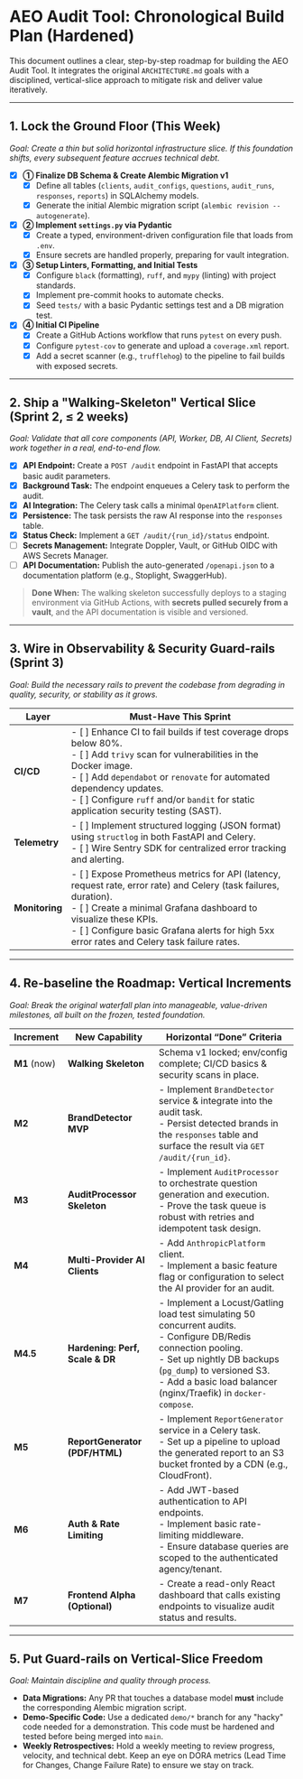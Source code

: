 # AEO Audit Tool: Chronological Build Plan (Hardened)

This document outlines a clear, step-by-step roadmap for building the AEO Audit Tool. It integrates the original `ARCHITECTURE.md` goals with a disciplined, vertical-slice approach to mitigate risk and deliver value iteratively.

---

## 1. Lock the Ground Floor (This Week)

*Goal: Create a thin but solid horizontal infrastructure slice. If this foundation shifts, every subsequent feature accrues technical debt.*

- [x] **① Finalize DB Schema & Create Alembic Migration v1**
  - [x] Define all tables (`clients`, `audit_configs`, `questions`, `audit_runs`, `responses`, `reports`) in SQLAlchemy models.
  - [x] Generate the initial Alembic migration script (`alembic revision --autogenerate`).
- [x] **② Implement `settings.py` via Pydantic**
  - [x] Create a typed, environment-driven configuration file that loads from `.env`.
  - [x] Ensure secrets are handled properly, preparing for vault integration.
- [x] **③ Setup Linters, Formatting, and Initial Tests**
  - [x] Configure `black` (formatting), `ruff`, and `mypy` (linting) with project standards.
  - [x] Implement pre-commit hooks to automate checks.
  - [x] Seed `tests/` with a basic Pydantic settings test and a DB migration test.
- [x] **④ Initial CI Pipeline**
  - [x] Create a GitHub Actions workflow that runs `pytest` on every push.
  - [x] Configure `pytest-cov` to generate and upload a `coverage.xml` report.
  - [x] Add a secret scanner (e.g., `trufflehog`) to the pipeline to fail builds with exposed secrets.

---

## 2. Ship a "Walking-Skeleton" Vertical Slice (Sprint 2, ≤ 2 weeks)

*Goal: Validate that all core components (API, Worker, DB, AI Client, Secrets) work together in a real, end-to-end flow.*

- [x] **API Endpoint:** Create a `POST /audit` endpoint in FastAPI that accepts basic audit parameters.
- [x] **Background Task:** The endpoint enqueues a Celery task to perform the audit.
- [x] **AI Integration:** The Celery task calls a minimal `OpenAIPlatform` client.
- [x] **Persistence:** The task persists the raw AI response into the `responses` table.
- [x] **Status Check:** Implement a `GET /audit/{run_id}/status` endpoint.
- [ ] **Secrets Management:** Integrate Doppler, Vault, or GitHub OIDC with AWS Secrets Manager.
- [ ] **API Documentation:** Publish the auto-generated `/openapi.json` to a documentation platform (e.g., Stoplight, SwaggerHub).

> **Done When:** The walking skeleton successfully deploys to a staging environment via GitHub Actions, with **secrets pulled securely from a vault**, and the API documentation is visible and versioned.

---

## 3. Wire in Observability & Security Guard-rails (Sprint 3)

*Goal: Build the necessary rails to prevent the codebase from degrading in quality, security, or stability as it grows.*

| Layer | Must-Have This Sprint |
| --- | --- |
| **CI/CD** | - [ ] Enhance CI to fail builds if test coverage drops below 80%. <br> - [ ] Add `trivy` scan for vulnerabilities in the Docker image. <br> - [ ] Add `dependabot` or `renovate` for automated dependency updates. <br> - [ ] Configure `ruff` and/or `bandit` for static application security testing (SAST). |
| **Telemetry** | - [ ] Implement structured logging (JSON format) using `structlog` in both FastAPI and Celery. <br> - [ ] Wire Sentry SDK for centralized error tracking and alerting. |
| **Monitoring**| - [ ] Expose Prometheus metrics for API (latency, request rate, error rate) and Celery (task failures, duration). <br> - [ ] Create a minimal Grafana dashboard to visualize these KPIs. <br> - [ ] Configure basic Grafana alerts for high 5xx error rates and Celery task failure rates. |

---

## 4. Re-baseline the Roadmap: Vertical Increments

*Goal: Break the original waterfall plan into manageable, value-driven milestones, all built on the frozen, tested foundation.*

| Increment | New Capability | Horizontal “Done” Criteria |
| --- | --- | --- |
| **M1** (now) | **Walking Skeleton** | Schema v1 locked; env/config complete; CI/CD basics & security scans in place. |
| **M2** | **BrandDetector MVP** | - Implement `BrandDetector` service & integrate into the audit task. <br> - Persist detected brands in the `responses` table and surface the result via `GET /audit/{run_id}`. |
| **M3** | **AuditProcessor Skeleton** | - Implement `AuditProcessor` to orchestrate question generation and execution. <br> - Prove the task queue is robust with retries and idempotent task design. |
| **M4** | **Multi-Provider AI Clients** | - Add `AnthropicPlatform` client. <br> - Implement a basic feature flag or configuration to select the AI provider for an audit. |
| **M4.5**|**Hardening: Perf, Scale & DR**| - Implement a Locust/Gatling load test simulating 50 concurrent audits. <br> - Configure DB/Redis connection pooling. <br> - Set up nightly DB backups (`pg_dump`) to versioned S3. <br> - Add a basic load balancer (nginx/Traefik) in `docker-compose`. |
| **M5** | **ReportGenerator (PDF/HTML)** | - Implement `ReportGenerator` service in a Celery task. <br> - Set up a pipeline to upload the generated report to an S3 bucket fronted by a CDN (e.g., CloudFront). |
| **M6** | **Auth & Rate Limiting** | - Add JWT-based authentication to API endpoints. <br> - Implement basic rate-limiting middleware. <br> - Ensure database queries are scoped to the authenticated agency/tenant. |
| **M7** | **Frontend Alpha (Optional)**| - Create a read-only React dashboard that calls existing endpoints to visualize audit status and results. |

---

## 5. Put Guard-rails on Vertical-Slice Freedom

*Goal: Maintain discipline and quality through process.*

- **Data Migrations:** Any PR that touches a database model **must** include the corresponding Alembic migration script.
- **Demo-Specific Code:** Use a dedicated `demo/*` branch for any "hacky" code needed for a demonstration. This code must be hardened and tested before being merged into `main`.
- **Weekly Retrospectives:** Hold a weekly meeting to review progress, velocity, and technical debt. Keep an eye on DORA metrics (Lead Time for Changes, Change Failure Rate) to ensure we stay on track.
